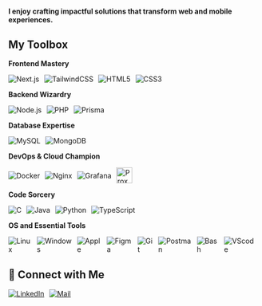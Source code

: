 <h4>I enjoy crafting impactful solutions that transform web and mobile experiences.</h4>

<h2>My Toolbox</h2>

<!-- Frontend -->

<strong>Frontend Mastery</strong>

<div style="display: flex; flex-direction: row; align-items: center;">
  <img src="https://skillicons.dev/icons?i=nextjs" alt="Next.js" style="margin-right: 10px;" />
  <img src="https://skillicons.dev/icons?i=tailwind" alt="TailwindCSS" style="margin-right: 10px;" />
  <img src="https://skillicons.dev/icons?i=html" alt="HTML5" style="margin-right: 10px;" />
  <img src="https://skillicons.dev/icons?i=css" alt="CSS3" style="margin-right: 10px;" />
</div>

<!-- Backend -->

<strong>Backend Wizardry</strong>

<div style="display: flex; flex-direction: row; align-items: center;">
  <img src="https://skillicons.dev/icons?i=nodejs" alt="Node.js" style="margin-right: 10px;" />
  <img src="https://skillicons.dev/icons?i=php" alt="PHP" style="margin-right: 10px;" />
  <img src="https://skillicons.dev/icons?i=prisma" alt="Prisma" style="margin-right: 10px;" />
</div>

<!-- Database -->

<strong>Database Expertise</strong>

<div style="display: flex; flex-direction: row; align-items: center;">
  <img src="https://skillicons.dev/icons?i=mysql" alt="MySQL" style="margin-right: 10px;" />
  <img src="https://skillicons.dev/icons?i=mongodb" alt="MongoDB" style="margin-right: 10px;" />
</div>

<!-- DevOps -->

<strong>DevOps & Cloud Champion</strong>

<div style="display: flex; flex-direction: row; align-items: center;">
  <img src="https://skillicons.dev/icons?i=docker" alt="Docker" style="margin-right: 10px;" />
  <img src="https://skillicons.dev/icons?i=nginx" alt="Nginx" style="margin-right: 10px;" />
  <img src="https://skillicons.dev/icons?i=grafana" alt="Grafana" style="margin-right: 10px;" />
  <img src="https://upload.wikimedia.org/wikipedia/commons/3/3f/Proxmox_logo.png" alt="Proxmox" style="height: 32px; margin-right: 10px;" />
</div>

<!-- Languages -->

<strong>Code Sorcery</strong>

<div style="display: flex; flex-direction: row; align-items: center;">
  <img src="https://skillicons.dev/icons?i=cpp" alt="C" style="margin-right: 10px;" />
  <img src="https://skillicons.dev/icons?i=java" alt="Java" style="margin-right: 10px;" />
  <img src="https://skillicons.dev/icons?i=py" alt="Python" style="margin-right: 10px;" />
  <img src="https://skillicons.dev/icons?i=ts" alt="TypeScript" style="margin-right: 10px;" />
</div>

<!-- OS & Tools -->

<strong>OS and Essential Tools</strong>

<div style="display: flex; flex-direction: row; align-items: center;">
  <img src="https://skillicons.dev/icons?i=linux" alt="Linux" style="margin-right: 10px;" />
  <img src="https://skillicons.dev/icons?i=windows" alt="Windows" style="margin-right: 10px;" />
  <img src="https://skillicons.dev/icons?i=apple" alt="Apple" style="margin-right: 10px;" />
  <img src="https://skillicons.dev/icons?i=figma" alt="Figma" style="margin-right: 10px;" />
  <img src="https://skillicons.dev/icons?i=git" alt="Git" style="margin-right: 10px;" />
  <img src="https://skillicons.dev/icons?i=postman" alt="Postman" style="margin-right: 10px;" />
  <img src="https://skillicons.dev/icons?i=bash" alt="Bash" style="margin-right: 10px;" />
  <img src="https://skillicons.dev/icons?i=vscode" alt="VScode" style="margin-right: 10px;" />
</div>

<h2>💬 Connect with Me</h2>
<div style="display: flex; flex-direction: row; align-items: center;">
  <a href="https://linkedin.com/in/vishalharade" target="blank">
    <img src="https://skillicons.dev/icons?i=linkedin" alt="LinkedIn" style="margin-right: 10px;" />
  </a>
  <a href="mailto:vishalharade5503@gmail.com" target="_blank">
    <img src="https://skillicons.dev/icons?i=gmail" alt="Mail" style="margin-right: 10px;" />
  </a>
</div>

